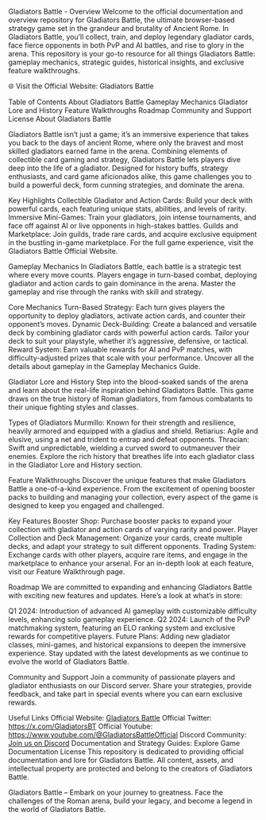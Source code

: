 Gladiators Battle - Overview
Welcome to the official documentation and overview repository for Gladiators Battle, the ultimate browser-based strategy game set in the grandeur and brutality of Ancient Rome. In Gladiators Battle, you’ll collect, train, and deploy legendary gladiator cards, face fierce opponents in both PvP and AI battles, and rise to glory in the arena. This repository is your go-to resource for all things Gladiators Battle: gameplay mechanics, strategic guides, historical insights, and exclusive feature walkthroughs.

🌐 Visit the Official Website: Gladiators Battle

Table of Contents
About Gladiators Battle
Gameplay Mechanics
Gladiator Lore and History
Feature Walkthroughs
Roadmap
Community and Support
License
About Gladiators Battle

Gladiators Battle isn’t just a game; it’s an immersive experience that takes you back to the days of ancient Rome, where only the bravest and most skilled gladiators earned fame in the arena. Combining elements of collectible card gaming and strategy, Gladiators Battle lets players dive deep into the life of a gladiator. Designed for history buffs, strategy enthusiasts, and card game aficionados alike, this game challenges you to build a powerful deck, form cunning strategies, and dominate the arena.

Key Highlights
Collectible Gladiator and Action Cards: Build your deck with powerful cards, each featuring unique stats, abilities, and levels of rarity.
Immersive Mini-Games: Train your gladiators, join intense tournaments, and face off against AI or live opponents in high-stakes battles.
Guilds and Marketplace: Join guilds, trade rare cards, and acquire exclusive equipment in the bustling in-game marketplace.
For the full game experience, visit the Gladiators Battle Official Website.

Gameplay Mechanics
In Gladiators Battle, each battle is a strategic test where every move counts. Players engage in turn-based combat, deploying gladiator and action cards to gain dominance in the arena. Master the gameplay and rise through the ranks with skill and strategy.

Core Mechanics
Turn-Based Strategy: Each turn gives players the opportunity to deploy gladiators, activate action cards, and counter their opponent’s moves.
Dynamic Deck-Building: Create a balanced and versatile deck by combining gladiator cards with powerful action cards. Tailor your deck to suit your playstyle, whether it’s aggressive, defensive, or tactical.
Reward System: Earn valuable rewards for AI and PvP matches, with difficulty-adjusted prizes that scale with your performance.
Uncover all the details about gameplay in the Gameplay Mechanics Guide.

Gladiator Lore and History
Step into the blood-soaked sands of the arena and learn about the real-life inspiration behind Gladiators Battle. This game draws on the true history of Roman gladiators, from famous combatants to their unique fighting styles and classes.

Types of Gladiators
Murmillo: Known for their strength and resilience, heavily armored and equipped with a gladius and shield.
Retiarius: Agile and elusive, using a net and trident to entrap and defeat opponents.
Thracian: Swift and unpredictable, wielding a curved sword to outmaneuver their enemies.
Explore the rich history that breathes life into each gladiator class in the Gladiator Lore and History section.

Feature Walkthroughs
Discover the unique features that make Gladiators Battle a one-of-a-kind experience. From the excitement of opening booster packs to building and managing your collection, every aspect of the game is designed to keep you engaged and challenged.

Key Features
Booster Shop: Purchase booster packs to expand your collection with gladiator and action cards of varying rarity and power.
Player Collection and Deck Management: Organize your cards, create multiple decks, and adapt your strategy to suit different opponents.
Trading System: Exchange cards with other players, acquire rare items, and engage in the marketplace to enhance your arsenal.
For an in-depth look at each feature, visit our Feature Walkthrough page.

Roadmap
We are committed to expanding and enhancing Gladiators Battle with exciting new features and updates. Here’s a look at what’s in store:

Q1 2024: Introduction of advanced AI gameplay with customizable difficulty levels, enhancing solo gameplay experience.
Q2 2024: Launch of the PvP matchmaking system, featuring an ELO ranking system and exclusive rewards for competitive players.
Future Plans: Adding new gladiator classes, mini-games, and historical expansions to deepen the immersive experience.
Stay updated with the latest developments as we continue to evolve the world of Gladiators Battle.

Community and Support
Join a community of passionate players and gladiator enthusiasts on our Discord server. Share your strategies, provide feedback, and take part in special events where you can earn exclusive rewards.

Useful Links
Official Website: [Gladiators Battle](https://gladiatorsbattle.com/)
Official Twitter: https://x.com/GladiatorsBT
Official Youtube: https://www.youtube.com/@GladiatorsBattleOfficial
Discord Community: [Join us on Discord](https://discord.gg/YBNF7KjGwx)
Documentation and Strategy Guides: Explore Game Documentation
License
This repository is dedicated to providing official documentation and lore for Gladiators Battle. All content, assets, and intellectual property are protected and belong to the creators of Gladiators Battle.

Gladiators Battle – Embark on your journey to greatness. Face the challenges of the Roman arena, build your legacy, and become a legend in the world of Gladiators Battle.
